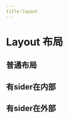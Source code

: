 ```yaml
---
title:layout
---
```

# Layout 布局

## 普通布局

<ClientOnly> 
<layout-demos></layout-demos>
</ClientOnly>

## 有sider在内部

<ClientOnly> 
<layout-siderInside-demos></layout-siderInside-demos>
</ClientOnly>

## 有sider在外部

<ClientOnly> 
<layout-siderOutside-demos></layout-siderOutside-demos>
</ClientOnly>